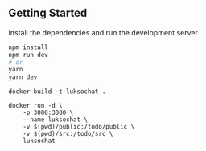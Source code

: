 ## Getting Started

Install the dependencies and run the development server

```bash
npm install
npm run dev
# or
yarn
yarn dev
```

```
docker build -t luksochat .

docker run -d \
    -p 3000:3000 \
    --name luksochat \
    -v $(pwd)/public:/todo/public \
    -v $(pwd)/src:/todo/src \
    luksochat
```